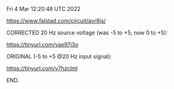 Fri  4 Mar 12:20:48 UTC 2022

  https://www.falstad.com/circuit/avr8js/
  
CORRECTED 20 Hz source voltage (was -5 to +5; now 0 to +5):

  https://tinyurl.com/yae97j3o

ORIGINAL (-5 to +5 @20 Hz input signal):

  https://tinyurl.com/y7hzclml

END.
